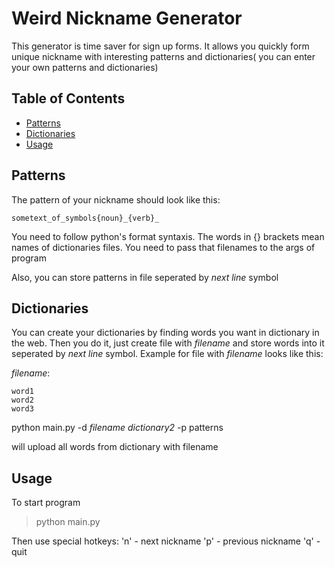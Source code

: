 # Weird Nickname Generator

This generator is time saver for sign up forms. It allows you quickly form unique nickname with interesting patterns and dictionaries( you can enter your own patterns and dictionaries)

## Table of Contents

* [Patterns](#patterns)
* [Dictionaries](#dictionaries)
* [Usage](#usage)

## Patterns

The pattern of your nickname should look like this:

```
sometext_of_symbols{noun}_{verb}_
```

You need to follow python's format syntaxis. The words in {} brackets mean names of dictionaries files. You need to pass that filenames to the args of program

Also, you can store patterns in file seperated by *next line* symbol

## Dictionaries

You can create your dictionaries by finding words you want in dictionary in the web. Then you do it, just create file with *filename* and store words into it seperated by *next line* symbol. Example for file with *filename* looks like this:

*filename*:

```
word1
word2
word3
```

python main.py -d *filename* *dictionary2* -p patterns

will upload all words from dictionary with filename

## Usage

To start program
> python main.py

Then use special hotkeys:
'n' - next nickname
'p' - previous nickname
'q' - quit
